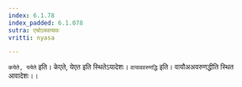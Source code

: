 ```yaml
---
index: 6.1.78
index_padded: 6.1.078
sutra: एचोऽयवायावः
vritti: nyasa

---
```

`कयेते, ययेते` इति। केएते, येएत इति स्थितेऽयादेशः। `वायाववरुणद्धि` इति। वायौअअवरुणद्धीति स्थित आवादेशः।।